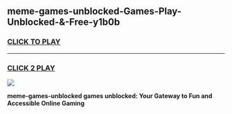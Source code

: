 
## meme-games-unblocked-Games-Play-Unblocked-&-Free-y1b0b
<h3>
<a href="https://premium76.site?title=meme-games-unblocked&ref=24A">CLICK TO PLAY</a></h3>
<hr>

<h3>
<a href="https://premium76.site?title=meme-games-unblocked&ref=24A">CLICK 2 PLAY</a>
  
</h3>

<a href="https://premium76.site?title=meme-games-unblocked&ref=24A"><img src="https://clearcache.store/games.png"></a>


**meme-games-unblocked games unblocked: Your Gateway to Fun and Accessible Online Gaming**
